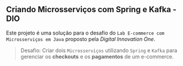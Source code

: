 ## Criando Microsserviços com Spring e Kafka - DIO

Este projeto é uma solução para o desafio do `Lab E-commerce com Microsserviços em Java` proposto pela *Digital Innovation One*.

> Desafio: Criar dois `Microsserviços` utilizando `Spring` e `Kafka` para gerenciar os **checkouts** e os **pagamentos** de um e-commerce.